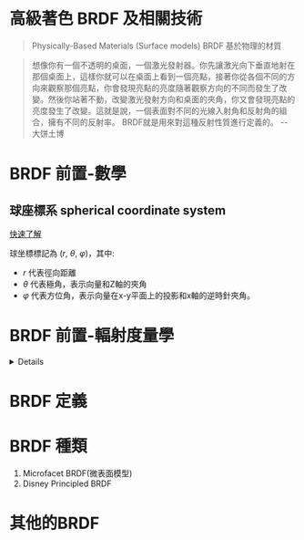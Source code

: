 # 高級著色 BRDF 及相關技術

> Physically-Based Materials (Surface models) BRDF 基於物理的材質

> 想像你有一個不透明的桌面，一個激光發射器。你先讓激光向下垂直地射在那個桌面上，這樣你就可以在桌面上看到一個亮點，接著你從各個不同的方向來觀察那個亮點，你會發現亮點的亮度隨著觀察方向的不同而發生了改變。然後你站著不動，改變激光發射方向和桌面的夾角，你又會發現亮點的亮度發生了改變。這就是說，一個表面對不同的光線入射角和反射角的組合，擁有不同的反射率。 BRDF就是用來對這種反射性質進行定義的。 -- 大饼土博​

# BRDF 前置-數學

## 球座標系 spherical coordinate system
[快速了解](https://zh.wikipedia.org/wiki/%E7%90%83%E5%BA%A7%E6%A8%99%E7%B3%BB)

球坐標標記為 ${(r,\ \theta ,\ \varphi )}$，其中:
- $r$ 代表徑向距離
- $\theta$ 代表極角，表示向量和Z軸的夾角
- $\varphi$ 代表方位角，表示向量在x-y平面上的投影和x軸的逆時針夾角。

# BRDF 前置-輻射度量學

<details>

物體發射的光流量+流入物體的光流量=直接流量+反射流量+吸收流量

光流量是單位時間通過單位面積的能量

光亮度是物體表面某方向單位投影區域單位立體角的光流量

沿著某條光線的光亮度是常數，但光通量隨距離增大而衰減（實際是二次衰減，但在計算機圖形學中採用線性衰減效果比較好）

光強度是單位立體角的輻射能量

輻射度是單位面積流出的光通量

輻照度是單位面積流入的光通量

它們的關係：

光強度=光亮度*單位面積*入射角餘弦

輻照度=光亮度*入射角餘弦*單位立體角

輻射度=光亮度*入射角餘弦*單位立體角（但方向不同）

BRDF規定的是輻照度和光亮度的關係：

光亮度=BRDF*輻照度

</details>

# BRDF 定義

# BRDF 種類
1. Microfacet BRDF(微表面模型)
2. Disney Principled BRDF

# 其他的BRDF

